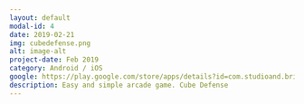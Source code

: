 ```yaml
---
layout: default
modal-id: 4
date: 2019-02-21
img: cubedefense.png
alt: image-alt
project-date: Feb 2019
category: Android / iOS
google: https://play.google.com/store/apps/details?id=com.studioand.brick
description: Easy and simple arcade game. Cube Defense
---
```

